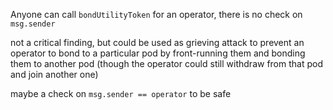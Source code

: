 Anyone can call `bondUtilityToken` for an operator, there is no check on `msg.sender`

not a critical finding, but could be used as grieving attack to prevent an operator to bond to a particular pod by front-running them and bonding them to another pod (though the operator could still withdraw from that pod and join another one)

maybe a check on `msg.sender == operator` to be safe